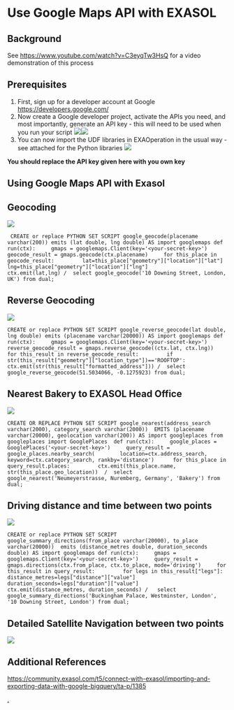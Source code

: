 # Use Google Maps API with EXASOL 
## Background

See <https://www.youtube.com/watch?v=C3eyqTw3HsQ> for a video demonstration of this process

## Prerequisites

1. First, sign up for a developer account at Google <https://developers.google.com/>
2. Now create a Google developer project, activate the APIs you need, and most importantly, generate an API key - this will need to be used when you run your script ![](images/Slide5.JPG)![](images/Slide6.JPG)
3. You can now import the UDF libraries in EXAOperation in the usual way - see attached for the Python libraries ![](images/Slide7.JPG)

**You should replace the API key given here with you own key**

## Using Google Maps API with Exasol

## Geocoding

![](images/Slide9)


```"code
 CREATE or replace PYTHON SET SCRIPT google_geocode(placename varchar(200)) emits (lat double, lng double) AS import googlemaps def run(ctx):     gmaps = googlemaps.Client(key='<your-secret-key>')     geocode_result = gmaps.geocode(ctx.placename)     for this_place in geocode_result:         lat=this_place["geometry"]["location"]["lat"]         lng=this_place["geometry"]["location"]["lng"]         ctx.emit(lat,lng) /  select google_geocode('10 Downing Street, London, UK') from dual;
```
## Reverse Geocoding

![](images/Slide10)


```"code
CREATE or replace PYTHON SET SCRIPT google_reverse_geocode(lat double, lng double) emits (placename varchar(20000)) AS import googlemaps def run(ctx):     gmaps = googlemaps.Client(key='<your-secret-key>')     reverse_geocode_result = gmaps.reverse_geocode((ctx.lat, ctx.lng))     for this_result in reverse_geocode_result:         if str(this_result["geometry"]["location_type"])=='ROOFTOP':             ctx.emit(str(this_result["formatted_address"])) /  select google_reverse_geocode(51.5034066, -0.1275923) from dual;
```
## Nearest Bakery to EXASOL Head Office

![](images/Slide8)


```"code
CREATE OR REPLACE PYTHON SET SCRIPT google_nearest(address_search varchar(2000), category_search varchar(2000))  EMITS (placename varchar(20000), geolocation varchar(200)) AS import googleplaces from googleplaces import GooglePlaces  def run(ctx):     google_places = GooglePlaces('<your-secret-key>')     query_result = google_places.nearby_search(        location=ctx.address_search, keyword=ctx.category_search, rankby='distance')      for this_place in query_result.places:         ctx.emit(this_place.name, str(this_place.geo_location))  /  select google_nearest('Neumeyerstrasse, Nuremberg, Germany', 'Bakery') from dual;
```
## Driving distance and time between two points

![](images/Slide11)


```"code
CREATE or replace PYTHON SET SCRIPT google_summary_directions(from_place varchar(20000), to_place varchar(20000))  emits (distance_metres double, duration_seconds double) AS import googlemaps def run(ctx):     gmaps = googlemaps.Client(key='<your-secret-key>')     query_result = gmaps.directions(ctx.from_place, ctx.to_place, mode='driving')     for this_result in query_result:         for legs in this_result["legs"]:             distance_metres=legs["distance"]["value"]             duration_seconds=legs["duration"]["value"]             ctx.emit(distance_metres, duration_seconds) /   select google_summary_directions('Buckingham Palace, Westminster, London', '10 Downing Street, London') from dual;
```
## Detailed Satellite Navigation between two points

![](images/Slide12)

## Additional References

<https://community.exasol.com/t5/connect-with-exasol/importing-and-exporting-data-with-google-bigquery/ta-p/1385>

[.](https://community.exasol.com/t5/connect-with-exasol/importing-and-exporting-data-with-google-bigquery/ta-p/1385)

